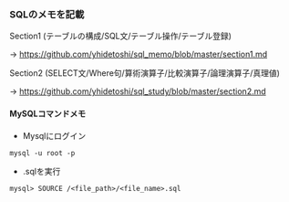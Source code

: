 ### SQLのメモを記載

Section1 (テーブルの構成/SQL文/テーブル操作/テーブル登録)

→ https://github.com/yhidetoshi/sql_memo/blob/master/section1.md

Section2 (SELECT文/Where句/算術演算子/比較演算子/論理演算子/真理値)

→ https://github.com/yhidetoshi/sql_study/blob/master/section2.md

#### MySQLコマンドメモ
- Mysqlにログイン
```
mysql -u root -p
```
- .sqlを実行 
```
mysql> SOURCE /<file_path>/<file_name>.sql
```


